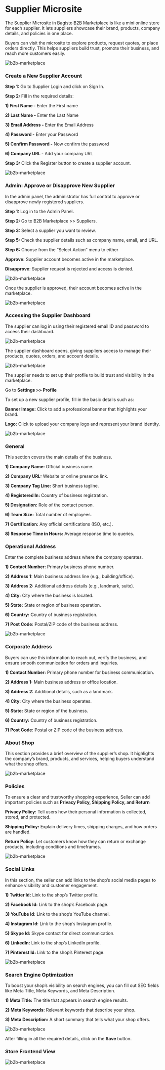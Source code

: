 # Supplier Microsite 

The Supplier Microsite in Bagisto B2B Marketplace is like a mini online store for each supplier. It lets suppliers showcase their brand, products, company details, and policies in one place.

Buyers can visit the microsite to explore products, request quotes, or place orders directly. This helps suppliers build trust, promote their business, and reach more customers easily.

 ![b2b-marketplace](../../assets/2.0/images/b2b-marketplace/1-supplier-login-button.png)

### Create a New Supplier Account

**Step 1:** Go to Supplier Login and click on Sign In.

**Step 2:** Fill in the required details:

**1) First Name -** Enter the First name

**2) Last Name -** Enter the Last Name

**3) Email Address -** Enter the Email Address

**4) Password -** Enter your Password

**5) Confirm Password -** Now confirm the password

**6) Company URL -** Add your company URL

**Step 3:** Click the Register button to create a supplier account.

 ![b2b-marketplace](../../assets/2.0/images/b2b-marketplace/2-create-supplier.png)

### Admin: Approve or Disapprove New Supplier

In the admin panel, the administrator has full control to approve or disapprove newly registered suppliers. 

**Step 1:** Log in to the Admin Panel.

**Step 2:** Go to B2B Marketplace >> Suppliers.

**Step 3:** Select a supplier you want to review.

**Step 5:** Check the supplier details such as company name, email, and URL.

**Step 6:** Choose from the “Select Action” menu to either

**Approve:** Supplier account becomes active in the marketplace.

**Disapprove:** Supplier request is rejected and access is denied.

 ![b2b-marketplace](../../assets/2.0/images/b2b-marketplace/3-admin-suppliers-disapproved-state.png)

Once the supplier is approved, their account becomes active in the marketplace. 

 ![b2b-marketplace](../../assets/2.0/images/b2b-marketplace/4-supplier-approved-by-admin.png)

### Accessing the Supplier Dashboard

The supplier can log in using their registered email ID and password to access their dashboard.

 ![b2b-marketplace](../../assets/2.0/images/b2b-marketplace/5-supplier-sign-in.png)

The supplier dashboard opens, giving suppliers access to manage their products, quotes, orders, and account details.

 ![b2b-marketplace](../../assets/2.0/images/b2b-marketplace/6-supplier-dashboard.png)

The supplier needs to set up their profile to build trust and visibility in the marketplace.

Go to **Settings >>  Profile**

To set up a new supplier profile, fill in the basic details such as:

**Banner Image:** Click to add a professional banner that highlights your brand.

**Logo:** Click to upload your company logo and represent your brand identity.

 ![b2b-marketplace](../../assets/2.0/images/b2b-marketplace/7-profile-banner-and-logo.png)

### General

This section covers the main details of the business.

**1) Company Name:** Official business name.

**2) Company URL:** Website or online presence link.

**3) Company Tag Line:** Short business tagline.

**4) Registered In:** Country of business registration.

**5) Designation:** Role of the contact person.

**6) Team Size:** Total number of employees.

**7) Certification:** Any official certifications (ISO, etc.).

**8) Response Time in Hours:** Average response time to queries.

### Operational Address

Enter the complete business address where the company operates.

**1) Contact Number:** Primary business phone number.

**2) Address 1:** Main business address line (e.g., building/office).

**3) Address 2:** Additional address details (e.g., landmark, suite).

**4) City:** City where the business is located.

**5) State:** State or region of business operation.

**6) Country:** Country of business registration.

**7) Post Code:** Postal/ZIP code of the business address.

 ![b2b-marketplace](../../assets/2.0/images/b2b-marketplace/8-general-and-operational-address.png)

### Corporate Address

Buyers can use this information to reach out, verify the business, and ensure smooth communication for orders and inquiries.

**1) Contact Number:** Primary phone number for business communication.

**2) Address 1:** Main business address or office location.

**3) Address 2:** Additional details, such as a landmark.

**4) City:** City where the business operates.

**5) State:** State or region of the business.

**6) Country:** Country of business registration.

**7) Post Code:** Postal or ZIP code of the business address.

### About Shop

This section provides a brief overview of the supplier’s shop. It highlights the company’s brand, products, and services, helping buyers understand what the shop offers.

 ![b2b-marketplace](../../assets/2.0/images/b2b-marketplace/9-corporate-address-and-about-shop.png)

### Policies

To ensure a clear and trustworthy shopping experience, Seller can add important policies such as **Privacy Policy, Shipping Policy, and  Return** 

**Privacy Policy:** Tell users how their personal information is collected, stored, and protected.

**Shipping Policy:** Explain delivery times, shipping charges, and how orders are handled.

**Return Policy:** Let customers know how they can return or exchange products, including conditions and timeframes.

 ![b2b-marketplace](../../assets/2.0/images/b2b-marketplace/10-policies.png)

### Social Links

In this section, the seller can add links to the shop’s social media pages to enhance visibility and customer engagement.

**1) Twitter Id:** Link to the shop’s Twitter profile.

**2) Facebook Id:** Link to the shop’s Facebook page.

**3) YouTube Id:** Link to the shop’s YouTube channel.

**4) Instagram Id:** Link to the shop’s Instagram profile.

**5) Skype Id:** Skype contact for direct communication.

**6) LinkedIn:** Link to the shop’s LinkedIn profile.

**7) Pinterest Id:** Link to the shop’s Pinterest page.

 ![b2b-marketplace](../../assets/2.0/images/b2b-marketplace/11-social-links.png)

### Search Engine Optimization

To boost your shop’s visibility on search engines, you can fill out SEO fields like Meta Title, Meta Keywords, and Meta Description. 

**1) Meta Title:** The title that appears in search engine results.

**2) Meta Keywords:** Relevant keywords that describe your shop.

**3) Meta Description:** A short summary that tells what your shop offers.

 ![b2b-marketplace](../../assets/2.0/images/b2b-marketplace/12-seo.png)

After filling in all the required details, click on the **Save** button.

### Store Frontend View

 ![b2b-marketplace](../../assets/2.0/images/b2b-marketplace/13-store-frontend.png)
